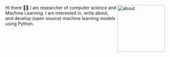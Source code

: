 

<!-- <img style="float: right;" src="whatever.jpg"> -->
 Hi there 👋🏻<img src="https://github.com/samanemami/samanemami/blob/main/docs/HelloWorld.gif" alt="about" style="height:150px;float: right;">
  I am researcher of computer science and Machine Learning. I am interested in, write about, and develop (open source) machine learning models using Python.

